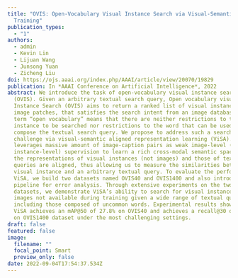 ```yaml
---
title: "OVIS: Open-Vocabulary Visual Instance Search via Visual-Semantic Aligned
  Training"
publication_types:
  - "1"
authors:
  - admin
  - Kevin Lin
  - Lijuan Wang
  - Junsong Yuan
  - Zicheng Liu
doi: https://ojs.aaai.org/index.php/AAAI/article/view/20070/19829
publication: In *AAAI Conference on Artificial Intelligence*, 2022
abstract: We introduce the task of open-vocabulary visual instance search
  (OVIS). Given an arbitrary textual search query, Open vocabulary visual
  Instance Search (OVIS) aims to return a ranked list of visual instances, i.e.,
  image patches, that satisfies the search intent from an image database. The
  term “open vocabulary” means that there are neither restrictions to the visual
  instance to be searched nor restrictions to the word that can be used to
  compose the textual search query. We propose to address such a search
  challenge via visual-semantic aligned representation learning (ViSA). ViSA
  leverages massive amount of image-caption pairs as weak image-level (not
  instance-level) supervision to learn a rich cross-modal semantic space where
  the representations of visual instances (not images) and those of textual
  queries are aligned, thus allowing us to measure the similarities between any
  visual instance and an arbitrary textual query. To evaluate the performance of
  ViSA, we build two datasets named OVIS40 and OVIS1400 and also introduce a
  pipeline for error analysis. Through extensive experiments on the two
  datasets, we demonstrate ViSA’s ability to search for visual instances in
  images not available during training given a wide range of textual queries
  including those composed of uncommon words. Experimental results show that
  ViSA achieves an mAP@50 of 27.8% on OVIS40 and achieves a recall@30 of 21.3%
  on OVIS1400 dataset under the most challenging settings.
draft: false
featured: false
image:
  filename: ""
  focal_point: Smart
  preview_only: false
date: 2022-09-04T17:54:37.534Z
---
```

